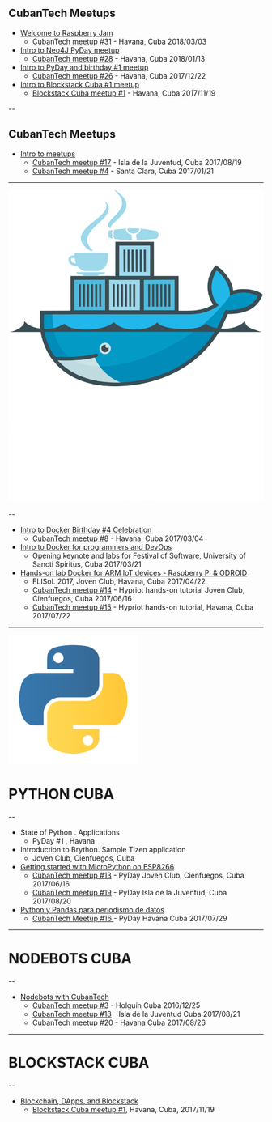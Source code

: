 
## CubanTech Meetups

- [Welcome to Raspberry Jam](intro_20180303.html)
  * [CubanTech meetup #31](http://meetup.cuban.tech/events/247616068/) - Havana, Cuba 2018/03/03
- [Intro to Neo4J PyDay meetup](intro_20180113.html)
  * [CubanTech meetup #28](http://meetup.cuban.tech/events/246212946/) - Havana, Cuba 2018/01/13
- [Intro to PyDay and birthday #1 meetup](intro_20171222.html)
  * [CubanTech meetup #26](http://meetup.cuban.tech/events/245032996/) - Havana, Cuba 2017/12/22
- [Intro to Blockstack Cuba #1 meetup](intro_20171119.html)
  * [Blockstack Cuba meetup #1](http://blockstack.cuban.tech/events/244120891/) - Havana, Cuba 2017/11/19

--

## CubanTech Meetups

- [Intro to meetups](intro_20170121.html)
  * [CubanTech meetup #17](http://docker.cuban.tech/events/241708287/) - Isla de la Juventud, Cuba 2017/08/19
  * [CubanTech meetup #4](http://docker.cuban.tech/events/236654894/) - Santa Clara, Cuba 2017/01/21

---

[![Docker Cuba](img/dockercuba.logo.png)](http://docker.cuban.tech)

--

- [Intro to Docker Birthday #4 Celebration](intro_20170304.html)
  * [CubanTech meetup #8](http://docker.cuban.tech/events/238007254/) - Havana, Cuba 2017/03/04
- [Intro to Docker for programmers and DevOps](docker-intro.html)
  * Opening keynote and labs for Festival of Software, University of Sancti Spiritus, Cuba 2017/03/21
- [Hands-on lab Docker for ARM IoT devices - Raspberry Pi & ODROID](docker-stuff/hypriot)
  * FLISoL 2017, Joven Club, Havana, Cuba 2017/04/22
  * [CubanTech meetup #14](http://docker.cuban.tech/events/240871128/) - Hypriot hands-on tutorial Joven Club, Cienfuegos, Cuba 2017/06/16
  * [CubanTech meetup #15](http://docker.cuban.tech/events/240872505/) - Hypriot hands-on tutorial, Havana, Cuba 2017/07/22

---

[![Python Cuba](img/python-logo.png)](http://pythoncuba.org)

# PYTHON CUBA

--

- State of Python . Applications
  * PyDay #1 , Havana
- Introduction to Brython. Sample Tizen application
  * Joven Club, Cienfuegos, Cuba
- [Getting started with MicroPython on ESP8266](micropython.html)
  * [CubanTech meetup #13](http://meetup.cuban.tech/events/240871291/) - PyDay Joven Club, Cienfuegos, Cuba 2017/06/16
  * [CubanTech meetup #19](http://meetup.cuban.tech/events/242499554/) - PyDay Isla de la Juventud, Cuba 2017/08/20
- [Python y Pandas para periodismo de datos](pandas-ddj.html)
  * [CubanTech Meetup #16 ](http://meetup.cuban.tech/events/240372001/)- PyDay Havana Cuba 2017/07/29

---

# NODEBOTS CUBA

--

- [Nodebots with CubanTech](nodebots.html)
  * [CubanTech meetup #3](#) - Holgu&iacute;n Cuba 2016/12/25
  * [CubanTech meetup #18](http://meetup.cuban.tech/events/241706888/) - Isla de la Juventud Cuba 2017/08/21
  * [CubanTech meetup #20](http://meetup.cuban.tech/events/242652841/) - Havana Cuba 2017/08/26

---

# BLOCKSTACK CUBA

--

- [Blockchain, DApps, and Blockstack](dapps.html)
  * [Blockstack Cuba meetup #1](http://blockstack.cuban.tech), Havana, Cuba, 2017/11/19 

